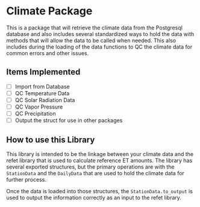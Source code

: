 # Climate Package

This is a package that will retrieve the climate data from the Postgresql database and also
includes several standardized ways to hold the data with methods that will allow
the data to be called when needed. This also includes during the loading of the data
functions to QC the climate data for common errors and other issues.

## Items Implemented

- [ ] Import from Database
- [ ] QC Temperature Data
- [ ] QC Solar Radiation Data
- [ ] QC Vapor Pressure
- [ ] QC Precipitation
- [ ] Output the struct for use in other packages

## How to use this Library

This library is intended to be the linkage between your climate data and the refet library that is used
to calculate reference ET amounts. The library has several exported structures, but the primary operations are
with the `StationData` and the `DailyData` that are used to hold the climate data for further process.

Once the data is loaded into those structures, the `StationData.to_output` is used to output the information
correctly as an input to the refet library.